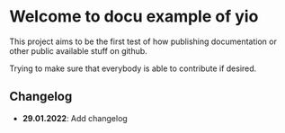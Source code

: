 # Welcome to docu example of yio

This project aims to be the first test of how publishing 
documentation or other public available stuff on github.

Trying to make sure that everybody is able to contribute
if desired.

## Changelog

+ **29.01.2022**: Add changelog